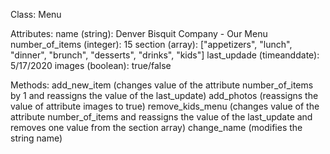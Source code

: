 Class: Menu

Attributes:
name (string): Denver Bisquit Company - Our Menu
number_of_items (integer): 15
section (array): ["appetizers", "lunch", "dinner", "brunch", "desserts", "drinks", "kids"]
last_updade (timeanddate): 5/17/2020
images (boolean): true/false

Methods:
add_new_item (changes value of the attribute number_of_items by 1 and reassigns the value of the last_update)
add_photos (reassigns the value of attribute images to true)
remove_kids_menu (changes value of the attribute number_of_items and reassigns the value of the last_update and removes one value from the section array)
change_name (modifies the string name)
